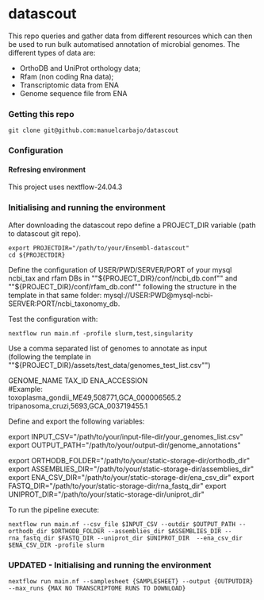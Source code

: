 # datascout
This repo queries and gather data from different resources which can then be used to run bulk automatised annotation of microbial genomes.
The different types of data are: 
  - OrthoDB and UniProt orthology data;
  - Rfam (non coding Rna data);
  - Transcriptomic data from ENA
  - Genome sequence file from ENA


### Getting this repo

```
git clone git@github.com:manuelcarbajo/datascout
```

### Configuration

#### Refresing environment

This project uses nextflow-24.04.3

### Initialising and running the environment

After downloading the datascout repo define a PROJECT_DIR variable (path to datascout git repo).
```
export PROJECTDIR="/path/to/your/Ensembl-datascout"
cd ${PROJECTDIR}
```

Define the configuration of USER/PWD/SERVER/PORT of your mysql ncbi_tax and rfam DBs in ""${PROJECT_DIR}/conf/ncbi_db.conf""
and ""${PROJECT_DIR}/conf/rfam_db.conf"" following the structure in the template in that same folder:
mysql://USER:PWD@mysql-ncbi-SERVER:PORT/ncbi_taxonomy_db.

Test the configuration with:
```
nextflow run main.nf -profile slurm,test,singularity
```
Use a comma separated list of genomes to annotate as input  
(following the template in ""${PROJECT_DIR}/assets/test_data/genomes_test_list.csv"")  

  GENOME_NAME	TAX_ID	ENA_ACCESSION    
  #Example:  
  toxoplasma_gondii_ME49,508771,GCA_000006565.2  
  tripanosoma_cruzi,5693,GCA_003719455.1

Define and export the following variables:

export INPUT_CSV="/path/to/your/input-file-dir/your_genomes_list.csv"
export OUTPUT_PATH="/path/to/your/output-dir/genome_annotations"

export ORTHODB_FOLDER="/path/to/your/static-storage-dir/orthodb_dir"
export ASSEMBLIES_DIR="/path/to/your/static-storage-dir/assemblies_dir"
export ENA_CSV_DIR="/path/to/your/static-storage-dir/ena_csv_dir"
export FASTQ_DIR="/path/to/your/static-storage-dir/rna_fastq_dir"
export UNIPROT_DIR="/path/to/your/static-storage-dir/uniprot_dir"

To run the pipeline execute:
```
nextflow run main.nf --csv_file $INPUT_CSV --outdir $OUTPUT_PATH --orthodb_dir $ORTHODB_FOLDER --assemblies_dir $ASSEMBLIES_DIR --rna_fastq_dir $FASTQ_DIR --uniprot_dir $UNIPROT_DIR  --ena_csv_dir $ENA_CSV_DIR -profile slurm
```

### UPDATED - Initialising and running the environment
```
nextflow run main.nf --samplesheet {SAMPLESHEET} --output {OUTPUTDIR} --max_runs {MAX NO TRANSCRIPTOME RUNS TO DOWNLOAD}
```
